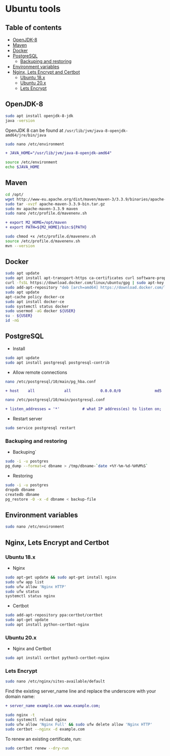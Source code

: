 # Ubuntu tools

## Table of contents
- [OpenJDK-8](#openjdk-8)
- [Maven](#maven)
- [Docker](#docker)
- [PostgreSQL](#postgresql)
  * [Backuping and restoring](#backuping-and-restoring)
- [Environment variables](#environment-variables)
- [Nginx, Lets Encrypt and Certbot](#nginx-lets-encrypt-and-certbot)
  * [Ubuntu 18.x](#ubuntu-18x)
  * [Ubuntu 20.x](#ubuntu-20x)
  * [Lets Encrypt](#lets-encrypt)
  
## OpenJDK-8
```bash
sudo apt install openjdk-8-jdk
java -version
```

OpenJDK 8 can be found at `/usr/lib/jvm/java-8-openjdk-amd64/jre/bin/java`

```bash
sudo nano /etc/environment
```

```diff
+ JAVA_HOME="/usr/lib/jvm/java-8-openjdk-amd64"
```

```bash
source /etc/environment
echo $JAVA_HOME
```

## Maven
```bash
cd /opt/
wget http://www-eu.apache.org/dist/maven/maven-3/3.3.9/binaries/apache-maven-3.3.9-bin.tar.gz
sudo tar -xvzf apache-maven-3.3.9-bin.tar.gz
sudo mv apache-maven-3.3.9 maven
sudo nano /etc/profile.d/mavenenv.sh
```

```diff
+ export M2_HOME=/opt/maven
+ export PATH=${M2_HOME}/bin:${PATH}
```

```bash
sudo chmod +x /etc/profile.d/mavenenv.sh
source /etc/profile.d/mavenenv.sh
mvn --version
```

## Docker
```bash
sudo apt update
sudo apt install apt-transport-https ca-certificates curl software-properties-common
curl -fsSL https://download.docker.com/linux/ubuntu/gpg | sudo apt-key add -
sudo add-apt-repository "deb [arch=amd64] https://download.docker.com/linux/ubuntu bionic stable"
sudo apt update
apt-cache policy docker-ce
sudo apt install docker-ce
sudo systemctl status docker
sudo usermod -aG docker ${USER}
su - ${USER}
id -nG
```

## PostgreSQL
- Install
```bash
sudo apt update
sudo apt install postgresql postgresql-contrib
```
- Allow remote connections

```bash
nano /etc/postgresql/10/main/pg_hba.conf
```

```diff
+ host    all             all             0.0.0.0/0               md5
```

```bash
nano /etc/postgresql/10/main/postgresql.conf
```

```diff
+ listen_addresses = '*'          # what IP address(es) to listen on;
```

- Restart server
```bash
sudo service postgresql restart
```

### Backuping and restoring
- Backuping`
```bash
sudo -i -u postgres
pg_dump --format=c dbname > /tmp/dbname-`date +%Y-%m-%d-%H%M%S`
```

- Restoring
```bash
sudo -i -u postgres
dropdb dbname
createdb dbname
pg_restore -O -x -d dbname < backup-file
```

## Environment variables
```bash
sudo nano /etc/environment
```

## Nginx, Lets Encrypt and Certbot

### Ubuntu 18.x
- Nginx
```bash
sudo apt-get update && sudo apt-get install nginx
sudo ufw app list
sudo ufw allow 'Nginx HTTP'
sudo ufw status
systemctl status nginx
```

- Certbot
```bash
sudo add-apt-repository ppa:certbot/certbot
sudo apt-get update
sudo apt install python-certbot-nginx
```

### Ubuntu 20.x
- Nginx and Certbot
```bash
sudo apt install certbot python3-certbot-nginx
```

### Lets Encrypt
```bash
sudo nano /etc/nginx/sites-available/default
```

Find the existing server_name line and replace the underscore with your domain name:
```diff
+ server_name example.com www.example.com;
```

```bash
sudo nginx -t
sudo systemctl reload nginx
sudo ufw allow 'Nginx Full' && sudo ufw delete allow 'Nginx HTTP'
sudo certbot --nginx -d example.com
```

To renew an existing certificate, run:
```bash
sudo certbot renew --dry-run
```